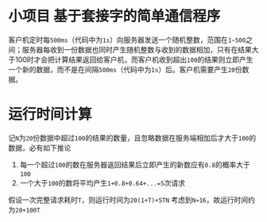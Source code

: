 # 小项目 基于套接字的简单通信程序
客户机定时每`500ms`（代码中为`1s`）向服务器发送一个随机整数，范围在`1~500`之间；服务器每收到一份数据也同时产生随机整数与收到的数据相加，只有在结果大于100时才会把计算结果返回给客户机，而客户机收到超出`100`的结果则立即产生一个新的数据，而不是在间隔`500ms`（代码中为`1s`）后。客户机需要产生`20`份数据。

# 运行时间计算
记`N`为`20`份数据中超过`100`的结果的数量，且忽略数据在服务端相加后才大于`100`的数据，必有如下推论
1. 每一个超过`100`的数在服务器返回结果后立即产生的新数应有`0.8`的概率大于`100`
2. 一个大于`100`的数将平均产生`1+0.8+0.64+...=5`次请求

假设一次完整请求耗时`T`，则运行时间为`20(1+T)+5TN`
考虑到`N≈16`，故运行时间约为`20+100T`
